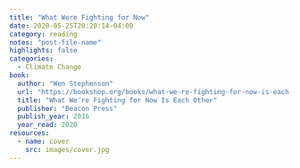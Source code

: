 ```yaml
---
title: "What Were Fighting for Now"
date: 2020-05-25T20:20:14-04:00
category: reading
notes: "post-file-name"
highlights: false
categories:
  - Climate Change
book:
  author: "Wen Stephenson"
  url: "https://bookshop.org/books/what-we-re-fighting-for-now-is-each-other-dispatches-from-the-front-lines-of-climate-justice/9780807078044"
  title: "What We're Fighting for Now Is Each Other"
  publisher: "Beacon Press"
  publish_year: 2016
  year_read: 2020
resources:
  - name: cover
    src: images/cover.jpg
---
```


